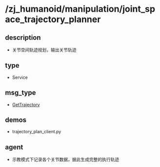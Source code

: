 # /zj_humanoid/manipulation/joint_space_trajectory_planner

## description
- 关节空间轨迹规划，输出关节轨迹

## type
- Service

## msg_type
- [GetTrajectory](../../../../zj_humanoid_types.md#GetTrajectory)

## demos
- trajectory_plan_client.py

## agent
- 示教模式下记录各个关节数据，据此生成完整的执行轨迹

